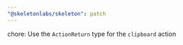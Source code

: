 ```yaml
---
"@skeletonlabs/skeleton": patch
---
```


chore: Use the `ActionReturn` type for the `clipboard` action
